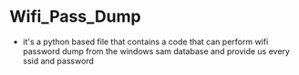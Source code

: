 # Wifi_Pass_Dump
* it's a python based file that contains a code that can perform wifi password dump from the windows sam database and provide us every ssid and password 
